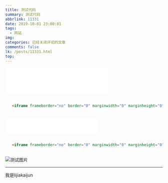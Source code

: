 ```yaml
---
title: 测试代码
summary: 测试代码
abbrlink: 11331
date: 2019-10-01 23:00:01
tags:
  - 网站
img:
categories: 已经关闭评论的文章
comments: false
lk: /posts/11331.html
top:
---
```


<iframe frameborder="no" border="0" marginwidth="0" marginheight="0" width=330 height=86 src="//music.163.com/outchain/player?type=2&id=831869&auto=0&height=66"></iframe>

```html
   
   <iframe frameborder="no" border="0" marginwidth="0" marginheight="0" width=330 height=86 src="//music.163.com/outchain/player?type=2&id=831869&auto=0&height=66"></iframe>
   
```

<iframe frameborder="no" border="0" marginwidth="0" marginheight="0" width=298 height=52 src="//music.163.com/outchain/player?type=2&id=1305126987&auto=0&height=32"></iframe>


```html
   
   <iframe frameborder="no" border="0" marginwidth="0" marginheight="0" width=298 height=52 src="//music.163.com/outchain/player?type=2&id=1305126987&auto=0&height=32"></iframe>
   
```

![测试图片](https://cdn.jsdelivr.net/gh/likaijunlkj/wdbktc/2020/08/08/ab2c2eb59edf69cb3f64c6c3e80b118d.png)

---

我是lijiakaijun

[^lijiakaijun]: 这是个昵称
